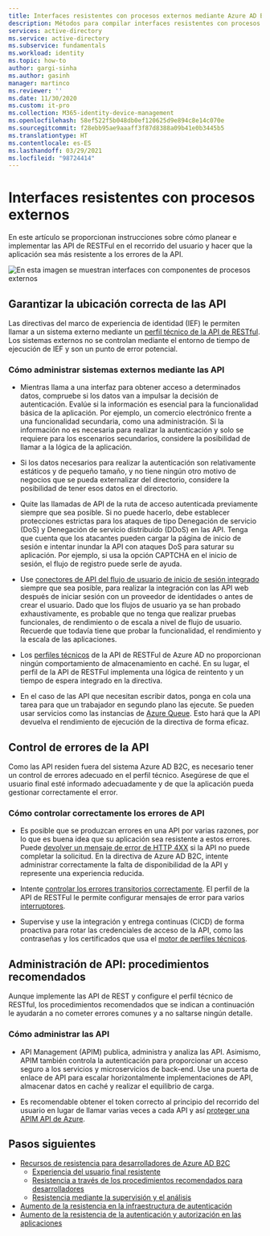 ```yaml
---
title: Interfaces resistentes con procesos externos mediante Azure AD B2C | Microsoft Docs
description: Métodos para compilar interfaces resistentes con procesos externos
services: active-directory
ms.service: active-directory
ms.subservice: fundamentals
ms.workload: identity
ms.topic: how-to
author: gargi-sinha
ms.author: gasinh
manager: martinco
ms.reviewer: ''
ms.date: 11/30/2020
ms.custom: it-pro
ms.collection: M365-identity-device-management
ms.openlocfilehash: 58ef522f5b048db0ef120625d9e894c8e14c070e
ms.sourcegitcommit: f28ebb95ae9aaaff3f87d8388a09b41e0b3445b5
ms.translationtype: HT
ms.contentlocale: es-ES
ms.lasthandoff: 03/29/2021
ms.locfileid: "98724414"
---
```

# <a name="resilient-interfaces-with-external-processes"></a>Interfaces resistentes con procesos externos

En este artículo se proporcionan instrucciones sobre cómo planear e implementar las API de RESTFul en el recorrido del usuario y hacer que la aplicación sea más resistente a los errores de la API.

![En esta imagen se muestran interfaces con componentes de procesos externos](media/resilient-external-processes/external-processes-architecture.png)

## <a name="ensure-correct-placement-of-the-apis"></a>Garantizar la ubicación correcta de las API

Las directivas del marco de experiencia de identidad (IEF) le permiten llamar a un sistema externo mediante un [perfil técnico de la API de RESTful](../../active-directory-b2c/restful-technical-profile.md). Los sistemas externos no se controlan mediante el entorno de tiempo de ejecución de IEF y son un punto de error potencial.

### <a name="how-to-manage-external-systems-using-apis"></a>Cómo administrar sistemas externos mediante las API

- Mientras llama a una interfaz para obtener acceso a determinados datos, compruebe si los datos van a impulsar la decisión de autenticación. Evalúe si la información es esencial para la funcionalidad básica de la aplicación. Por ejemplo, un comercio electrónico frente a una funcionalidad secundaria, como una administración. Si la información no es necesaria para realizar la autenticación y solo se requiere para los escenarios secundarios, considere la posibilidad de llamar a la lógica de la aplicación.

- Si los datos necesarios para realizar la autenticación son relativamente estáticos y de pequeño tamaño, y no tiene ningún otro motivo de negocios que se pueda externalizar del directorio, considere la posibilidad de tener esos datos en el directorio.

- Quite las llamadas de API de la ruta de acceso autenticada previamente siempre que sea posible. Si no puede hacerlo, debe establecer protecciones estrictas para los ataques de tipo Denegación de servicio (DoS) y Denegación de servicio distribuido (DDoS) en las API. Tenga que cuenta que los atacantes pueden cargar la página de inicio de sesión e intentar inundar la API con ataques DoS para saturar su aplicación. Por ejemplo, si usa la opción CAPTCHA en el inicio de sesión, el flujo de registro puede serle de ayuda.

- Use [conectores de API del flujo de usuario de inicio de sesión integrado](../../active-directory-b2c/api-connectors-overview.md) siempre que sea posible, para realizar la integración con las API web después de iniciar sesión con un proveedor de identidades o antes de crear el usuario. Dado que los flujos de usuario ya se han probado exhaustivamente, es probable que no tenga que realizar pruebas funcionales, de rendimiento o de escala a nivel de flujo de usuario. Recuerde que todavía tiene que probar la funcionalidad, el rendimiento y la escala de las aplicaciones.

- Los [perfiles técnicos](../../active-directory-b2c/restful-technical-profile.md) de la API de RESTFul de Azure AD no proporcionan ningún comportamiento de almacenamiento en caché. En su lugar, el perfil de la API de RESTFul implementa una lógica de reintento y un tiempo de espera integrado en la directiva.

- En el caso de las API que necesitan escribir datos, ponga en cola una tarea para que un trabajador en segundo plano las ejecute. Se pueden usar servicios como las instancias de [Azure Queue](../../storage/queues/storage-queues-introduction.md). Esto hará que la API devuelva el rendimiento de ejecución de la directiva de forma eficaz.  

## <a name="api-error-handling"></a>Control de errores de la API

Como las API residen fuera del sistema Azure AD B2C, es necesario tener un control de errores adecuado en el perfil técnico. Asegúrese de que el usuario final esté informado adecuadamente y de que la aplicación pueda gestionar correctamente el error.

### <a name="how-to-gracefully-handle-api-errors"></a>Cómo controlar correctamente los errores de API

- Es posible que se produzcan errores en una API por varias razones, por lo que es buena idea que su aplicación sea resistente a estos errores. Puede [devolver un mensaje de error de HTTP 4XX](../../active-directory-b2c/restful-technical-profile.md#returning-validation-error-message) si la API no puede completar la solicitud. En la directiva de Azure AD B2C, intente administrar correctamente la falta de disponibilidad de la API y represente una experiencia reducida.

- Intente [controlar los errores transitorios correctamente](../../active-directory-b2c/restful-technical-profile.md#error-handling). El perfil de la API de RESTFul le permite configurar mensajes de error para varios [interruptores](/azure/architecture/patterns/circuit-breaker).

- Supervise y use la integración y entrega continuas (CICD) de forma proactiva para rotar las credenciales de acceso de la API, como las contraseñas y los certificados que usa el [motor de perfiles técnicos](../../active-directory-b2c/restful-technical-profile.md).

## <a name="api-management---best-practices"></a>Administración de API: procedimientos recomendados

Aunque implemente las API de REST y configure el perfil técnico de RESTful, los procedimientos recomendados que se indican a continuación le ayudarán a no cometer errores comunes y a no saltarse ningún detalle.

### <a name="how-to-manage-apis"></a>Cómo administrar las API

- API Management (APIM) publica, administra y analiza las API. Asimismo, APIM también controla la autenticación para proporcionar un acceso seguro a los servicios y microservicios de back-end. Use una puerta de enlace de API para escalar horizontalmente implementaciones de API, almacenar datos en caché y realizar el equilibrio de carga.

- Es recomendable obtener el token correcto al principio del recorrido del usuario en lugar de llamar varias veces a cada API y así [proteger una APIM API de Azure](../../active-directory-b2c/secure-api-management.md?tabs=app-reg-ga).

## <a name="next-steps"></a>Pasos siguientes

- [Recursos de resistencia para desarrolladores de Azure AD B2C](resilience-b2c.md)
  - [Experiencia del usuario final resistente](resilient-end-user-experience.md)
  - [Resistencia a través de los procedimientos recomendados para desarrolladores](resilience-b2c-developer-best-practices.md)
  - [Resistencia mediante la supervisión y el análisis](resilience-with-monitoring-alerting.md)
- [Aumento de la resistencia en la infraestructura de autenticación](resilience-in-infrastructure.md)
- [Aumento de la resistencia de la autenticación y autorización en las aplicaciones](resilience-app-development-overview.md)